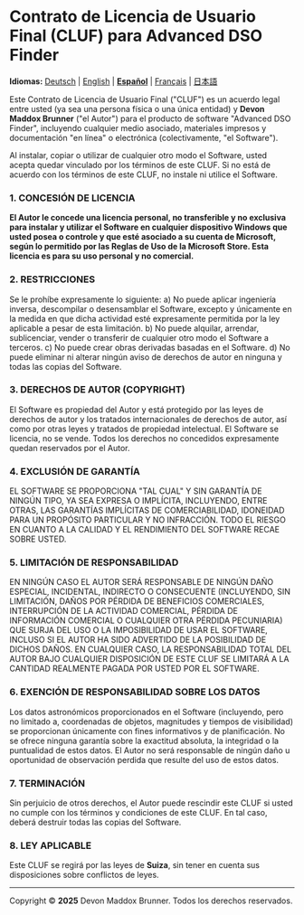# Contrato de Licencia de Usuario Final (CLUF) para Advanced DSO Finder

**Idiomas:** [Deutsch](EULA.de.md) | [English](EULA.en.md) | [**Español**](EULA.es.md) | [Français](EULA.fr.md) | [日本語](EULA.ja.md)

Este Contrato de Licencia de Usuario Final ("CLUF") es un acuerdo legal entre usted (ya sea una persona física o una única entidad) y **Devon Maddox Brunner** ("el Autor") para el producto de software "Advanced DSO Finder", incluyendo cualquier medio asociado, materiales impresos y documentación "en línea" o electrónica (colectivamente, "el Software").

Al instalar, copiar o utilizar de cualquier otro modo el Software, usted acepta quedar vinculado por los términos de este CLUF. Si no está de acuerdo con los términos de este CLUF, no instale ni utilice el Software.

### 1. CONCESIÓN DE LICENCIA
**El Autor le concede una licencia personal, no transferible y no exclusiva para instalar y utilizar el Software en cualquier dispositivo Windows que usted posea o controle y que esté asociado a su cuenta de Microsoft, según lo permitido por las Reglas de Uso de la Microsoft Store. Esta licencia es para su uso personal y no comercial.**

### 2. RESTRICCIONES
Se le prohíbe expresamente lo siguiente:
a) No puede aplicar ingeniería inversa, descompilar o desensamblar el Software, excepto y únicamente en la medida en que dicha actividad esté expresamente permitida por la ley aplicable a pesar de esta limitación.
b) No puede alquilar, arrendar, sublicenciar, vender o transferir de cualquier otro modo el Software a terceros.
c) No puede crear obras derivadas basadas en el Software.
d) No puede eliminar ni alterar ningún aviso de derechos de autor en ninguna y todas las copias del Software.

### 3. DERECHOS DE AUTOR (COPYRIGHT)
El Software es propiedad del Autor y está protegido por las leyes de derechos de autor y los tratados internacionales de derechos de autor, así como por otras leyes y tratados de propiedad intelectual. El Software se licencia, no se vende. Todos los derechos no concedidos expresamente quedan reservados por el Autor.

### 4. EXCLUSIÓN DE GARANTÍA
EL SOFTWARE SE PROPORCIONA "TAL CUAL" Y SIN GARANTÍA DE NINGÚN TIPO, YA SEA EXPRESA O IMPLÍCITA, INCLUYENDO, ENTRE OTRAS, LAS GARANTÍAS IMPLÍCITAS DE COMERCIABILIDAD, IDONEIDAD PARA UN PROPÓSITO PARTICULAR Y NO INFRACCIÓN. TODO EL RIESGO EN CUANTO A LA CALIDAD Y EL RENDIMIENTO DEL SOFTWARE RECAE SOBRE USTED.

### 5. LIMITACIÓN DE RESPONSABILIDAD
EN NINGÚN CASO EL AUTOR SERÁ RESPONSABLE DE NINGÚN DAÑO ESPECIAL, INCIDENTAL, INDIRECTO O CONSECUENTE (INCLUYENDO, SIN LIMITACIÓN, DAÑOS POR PÉRDIDA DE BENEFICIOS COMERCIALES, INTERRUPCIÓN DE LA ACTIVIDAD COMERCIAL, PÉRDIDA DE INFORMACIÓN COMERCIAL O CUALQUIER OTRA PÉRDIDA PECUNIARIA) QUE SURJA DEL USO O LA IMPOSIBILIDAD DE USAR EL SOFTWARE, INCLUSO SI EL AUTOR HA SIDO ADVERTIDO DE LA POSIBILIDAD DE DICHOS DAÑOS. EN CUALQUIER CASO, LA RESPONSABILIDAD TOTAL DEL AUTOR BAJO CUALQUIER DISPOSICIÓN DE ESTE CLUF SE LIMITARÁ A LA CANTIDAD REALMENTE PAGADA POR USTED POR EL SOFTWARE.

### 6. EXENCIÓN DE RESPONSABILIDAD SOBRE LOS DATOS
Los datos astronómicos proporcionados en el Software (incluyendo, pero no limitado a, coordenadas de objetos, magnitudes y tiempos de visibilidad) se proporcionan únicamente con fines informativos y de planificación. No se ofrece ninguna garantía sobre la exactitud absoluta, la integridad o la puntualidad de estos datos. El Autor no será responsable de ningún daño u oportunidad de observación perdida que resulte del uso de estos datos.

### 7. TERMINACIÓN
Sin perjuicio de otros derechos, el Autor puede rescindir este CLUF si usted no cumple con los términos y condiciones de este CLUF. En tal caso, deberá destruir todas las copias del Software.

### 8. LEY APLICABLE
Este CLUF se regirá por las leyes de **Suiza**, sin tener en cuenta sus disposiciones sobre conflictos de leyes.

---
Copyright © **2025** Devon Maddox Brunner. Todos los derechos reservados.

